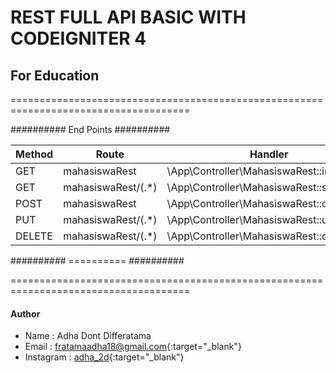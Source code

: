 # REST FULL API BASIC WITH CODEIGNITER 4

## For Education


=====================================================================================

########## End Points ##########

| Method | Route                                | Handler                                            |
|--------|--------------------------------------|----------------------------------------------------|
| GET    | mahasiswaRest                        | \App\Controller\MahasiswaRest::index               |
| GET    | mahasiswaRest/(.*)                   | \App\Controller\MahasiswaRest::show/$1             |
| POST   | mahasiswaRest                        | \App\Controller\MahasiswaRest::create              |
| PUT    | mahasiswaRest/(.*)                   | \App\Controller\MahasiswaRest::update/$1           |
| DELETE | mahasiswaRest/(.*)                   | \App\Controller\MahasiswaRest::delete/$1           |

########## ========== ##########

=====================================================================================


#### Author
- Name : Adha Dont Differatama
- Email : <a href="mailto:fratamaadha18@gmail.com" target="_blank">fratamaadha18@gmail.com</a>{:target="_blank"}
- Instagram : <a href="https://www.instagram.com/adha_2d/" target="_blank">adha_2d</a>{:target="_blank"}
